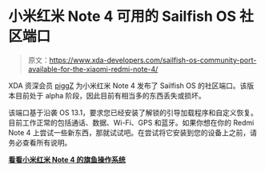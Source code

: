 # 小米红米 Note 4 可用的 Sailfish OS 社区端口

> 原文：<https://www.xda-developers.com/sailfish-os-community-port-available-for-the-xiaomi-redmi-note-4/>

XDA 资深会员 [piggZ](https://forum.xda-developers.com/member.php?u=455718) 为小米红米 Note 4 发布了 Sailfish OS 的社区端口。该版本目前处于 alpha 阶段，因此目前有相当多的东西丢失或损坏。

该端口基于沿袭 OS 13.1，要求您已经安装了解锁的引导加载程序和自定义恢复。目前工作正常的包括通话、数据、Wi-Fi、GPS 和蓝牙。如果你想在你的 Redmi Note 4 上尝试一些新东西，那就试试吧。在尝试将它安装到您的设备上之前，请务必查看所有说明。

[**看看小米红米 Note 4 的旗鱼操作系统**](https://forum.xda-developers.com/redmi-note-4/xiaomi-redmi-note-4-snapdragon-roms-kernels-recoveries--other-development/sailfish-os-xiaomi-redmi-note-4-t3629604)